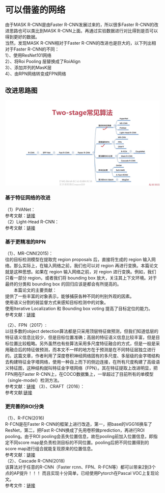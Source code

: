 # 可以借鉴的网络
由于MASK R-CNN是由Faster R-CNN发展过来的，所以很多Faster R-CNN的改进思路也可以类比到MASK R-CNN上面。再通过实验数据进行对比得到是否可以得到更好的数据。<br>
当然，发现MASK R-CNN相对于Faster R-CNN的改进也是巨大的，以下列出相对于Faster R-CNN的不同：<br>
1）、使用ResNet101网络<br>
2）、将Roi Pooling 层替换成了RoiAlign<br>
3）、添加并列的MasK层<br>
4）、由RPN网络转变成FPN网络<br>
## 改进思路图
![Image text](https://github.com/happyhk/Academic/blob/main/resource/two-stage.png)
### 基于特征网络的改进
（1）PVANet：<br>
参考文献：[链接](https://blog.csdn.net/qq_35608277/article/details/80440719)<br>
（2）Light-Head R-CNN：<br>
参考文献：[链接](https://blog.csdn.net/Zealoe/article/details/78606116?utm_medium=distribute.pc_relevant.none-task-blog-BlogCommendFromMachineLearnPai2-1.channel_param&depth_1-utm_source=distribute.pc_relevant.none-task-blog-BlogCommendFromMachineLearnPai2-1.channel_param)<br>
### 基于更精准的RPN
（1）、MR-CNN(2015)：<br>
往的目标检测模型在提取完 region proposals 后，直接将生成的 region 输入网络。那么实际上，在输入网络之前，我们也可以对 region 再进行变换。本篇论文就是这种思想。如果在 region 输入网络之前，对 region 进行变换。例如，我们只看一部分 region，或者我们将 bounding box 放大，关注其上下文环境。对于最终的分类和 bounding box 的回归应该是都会有所提高的。<br>
  本篇论文的主要贡献：<br>
  提供了一些丰富的对象表示，能够捕获各种不同的判别外观的因素。<br>
  使用语义分割的弱监督方式来感知目标检测中的对象。<br>
  使用Iterative Localization 和 Bounding box voting 提高了目标定位的能力。<br>
参考文献：[链接](https://blog.csdn.net/m0_45962052/article/details/104901825)<br>

（2）、FPN（2017）:<br>
以往多数的object detection算法都是只采用顶层特征做预测，但我们知道低层的特征语义信息比较少，但是目标位置准确；高层的特征语义信息比较丰富，但是目标位置比较粗略。另外虽然也有些算法采用多尺度特征融合的方式，但是一般是采用融合后的特征做预测，而本文不一样的地方在于预测是在不同特征层独立进行的。这篇文章，作者利用了深度卷积神经网络固有的多尺度、多层级的金字塔结构去构建特征金字塔网络，使用一种自上而下的侧边连接，在所有尺度构建了高级语义特征图，这种结构就叫特征金字塔网络（FPN）。其在特征提取上改进明显，把FPN用在Faster R-CNN上，在COCO数据集上，一举超过了目前所有的单模型（single-model）检测方法。<br>
参考文献：[链接](https://blog.csdn.net/xyj1536214199/article/details/80895716?utm_medium=distribute.pc_relevant_t0.none-task-blog-BlogCommendFromMachineLearnPai2-1.channel_param&depth_1-utm_source=distribute.pc_relevant_t0.none-task-blog-BlogCommendFromMachineLearnPai2-1.channel_param)
（3）、CRAFT（2016）：<br>
参考文献:[链接](https://blog.csdn.net/App_12062011/article/details/77944957)<br>
### 更完善的ROI分类
（1）、R-FCN(2016)<br>
R-FCN是在Faster R-CNN的框架上进行改造，第一，把base的VGG16换车了ResNet，第二，把Fast R-CNN换成了先用卷积做prediction，再进行ROI pooling。由于ROI pooling会丢失位置信息，故在pooling前加入位置信息，即指定不同score map是负责检测目标的不同位置。pooling后把不同位置得到的score map进行组合就能复现原来的位置信息。<br>
参考文献：[链接](https://www.cnblogs.com/lillylin/p/6277094.html)<br>
（2）、Cascade R-CNN(2018)<br>
该算法对于任意的R-CNN（Faster rcnn、FPN、R-FCN等）都可以带来2到3个点的AP提升！！！ 而且实现十分简单，已经使用Pytorch在Pascal VOC上复现论文。<br>
参考文件：[链接](https://zhuanlan.zhihu.com/p/42553957)<br>
